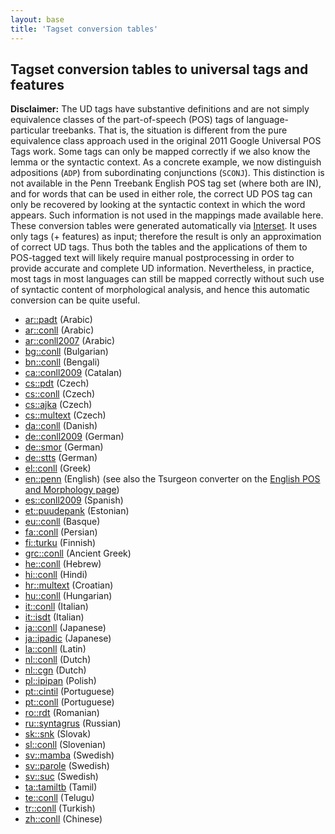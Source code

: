 ```yaml
---
layout: base
title: 'Tagset conversion tables'
---
```


## Tagset conversion tables to universal tags and features

**Disclaimer:**
The UD tags have substantive definitions and are not simply equivalence classes of the part-of-speech (POS) tags of
language-particular treebanks. That is, the situation is different from the pure equivalence class approach used in
the original 2011 Google Universal POS Tags work. Some tags can only be mapped correctly if we also know the lemma
or the syntactic context. As a concrete example, we now distinguish adpositions (`ADP`) from subordinating conjunctions (`SCONJ`).
This distinction is not available in the Penn Treebank English POS tag set (where both are IN), and for words that 
can be used in either role, the correct UD POS tag can only be
recovered by looking at the syntactic context in which the word appears. Such information is not used in the 
mappings made available here. 
These conversion tables were generated automatically via <a href="http://ufal.mff.cuni.cz/interset">Interset</a>.
It uses only tags (+ features) as input; therefore the result is only an approximation of correct UD tags.
Thus both the tables and  the applications of them to POS-tagged text will likely require manual postprocessing
in order to provide accurate and complete UD information.
Nevertheless, in practice, most tags in most languages can still be mapped correctly without 
such use of syntactic content of morphological analysis, and hence this automatic conversion can be quite useful.

* <a href="ar-padt-uposf.html">ar::padt</a> (Arabic)
* <a href="ar-conll-uposf.html">ar::conll</a> (Arabic)
* <a href="ar-conll2007-uposf.html">ar::conll2007</a> (Arabic)
* <a href="bg-conll-uposf.html">bg::conll</a> (Bulgarian)
* <a href="bn-conll-uposf.html">bn::conll</a> (Bengali)
* <a href="ca-conll2009-uposf.html">ca::conll2009</a> (Catalan)
* <a href="cs-pdt-uposf.html">cs::pdt</a> (Czech)
* <a href="cs-conll-uposf.html">cs::conll</a> (Czech)
* <a href="cs-ajka-uposf.html">cs::ajka</a> (Czech)
* <a href="cs-multext-uposf.html">cs::multext</a> (Czech)
* <a href="da-conll-uposf.html">da::conll</a> (Danish)
* <a href="de-conll2009-uposf.html">de::conll2009</a> (German)
* <a href="de-smor-uposf.html">de::smor</a> (German)
* <a href="de-stts-uposf.html">de::stts</a> (German)
* <a href="el-conll-uposf.html">el::conll</a> (Greek)
* <a href="en-penn-uposf.html">en::penn</a> (English) (see also the Tsurgeon converter on the <a href="../en/overview/morphology.html">English POS and Morphology page</a>)
* <a href="es-conll2009-uposf.html">es::conll2009</a> (Spanish)
* <a href="et-puudepank-uposf.html">et::puudepank</a> (Estonian)
* <a href="eu-conll-uposf.html">eu::conll</a> (Basque)
* <a href="fa-conll-uposf.html">fa::conll</a> (Persian)
* <a href="fi-turku-uposf.html">fi::turku</a> (Finnish)
* <a href="grc-conll-uposf.html">grc::conll</a> (Ancient Greek)
* <a href="he-conll-uposf.html">he::conll</a> (Hebrew)
* <a href="hi-conll-uposf.html">hi::conll</a> (Hindi)
* <a href="hr-multext-uposf.html">hr::multext</a> (Croatian)
* <a href="hu-conll-uposf.html">hu::conll</a> (Hungarian)
* <a href="it-conll-uposf.html">it::conll</a> (Italian)
* <a href="it-isdt-uposf.html">it::isdt</a> (Italian)
* <a href="ja-conll-uposf.html">ja::conll</a> (Japanese)
* <a href="ja-ipadic-uposf.html">ja::ipadic</a> (Japanese)
* <a href="la-conll-uposf.html">la::conll</a> (Latin)
* <a href="nl-conll-uposf.html">nl::conll</a> (Dutch)
* <a href="nl-cgn-uposf.html">nl::cgn</a> (Dutch)
* <a href="pl-ipipan-uposf.html">pl::ipipan</a> (Polish)
* <a href="pt-cintil-uposf.html">pt::cintil</a> (Portuguese)
* <a href="pt-conll-uposf.html">pt::conll</a> (Portuguese)
* <a href="ro-rdt-uposf.html">ro::rdt</a> (Romanian)
* <a href="ru-syntagrus-uposf.html">ru::syntagrus</a> (Russian)
* <a href="sk-snk-uposf.html">sk::snk</a> (Slovak)
* <a href="sl-conll-uposf.html">sl::conll</a> (Slovenian)
* <a href="sv-mamba-uposf.html">sv::mamba</a> (Swedish)
* <a href="sv-parole-uposf.html">sv::parole</a> (Swedish)
* <a href="sv-suc-uposf.html">sv::suc</a> (Swedish)
* <a href="ta-tamiltb-uposf.html">ta::tamiltb</a> (Tamil)
* <a href="te-conll-uposf.html">te::conll</a> (Telugu)
* <a href="tr-conll-uposf.html">tr::conll</a> (Turkish)
* <a href="zh-conll-uposf.html">zh::conll</a> (Chinese)
